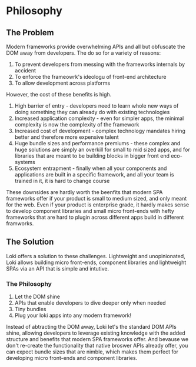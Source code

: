 # Philosophy

## The Problem 

Modern frameworks provide overwhelming APIs and all but obfuscate the DOM away from developers. The do so for a variety of reasons:
1. To prevent developers from messing with the frameworks internals by accident
2. To enforce the frameowrk's ideologu of front-end architecture
3. To allow development across platforms

However, the cost of these benefits is high.
1. High barrier of entry - developers need to learn whole new ways of doing something they can already do with existing technologies
2. Increased application complexity - even for simpler apps, the minimal complexity is now the complexity of the framework
3. Increased cost of development - complex technology mandates hiring better and therefore more expensive talent
4. Huge bundle sizes and performance premiums - these complex and huge solutions are simply an overkill for small to mid sized apps, and for libraries that are meant to be building blocks in bigger front end eco-systems
5. Ecosystem entrapment - finally when all your components and applications are built in a specific framework, and all your team is trained in it, it is hard to change course

These downsides are hardly worth the beenfits that modern SPA frameworks offer if your product is small to medium sized, and only meant for the web. Even if your product is enterprise grade, it hardly makes sense to develop component libraries and small micro front-ends with hefty frameworks that are hard to plugin across different apps build in different framworks.

## The Solution

Loki offers a solution to these challenges. Lightweight and unopinionated, Loki allows building micro front-ends, component libraries and lightweight SPAs via an API that is simple and intutive. 

### The Philosophy
1. Let the DOM shine 
2. APIs that enable developers to dive deeper only when needed 
3. Tiny bundles
4. Plug your loki apps into any modern framework!

Instead of abtracting the DOM away, Loki let's the standard DOM APIs shine, allowing developers to leverage existing knowledge with the added structure and benefits that modern SPA frameworks offer. And bevause we don't re-create the functionality that native broswer APIs already offer, you can expect bundle sizes that are nimble, which makes them perfect for developing micro front-ends and component libraries.
